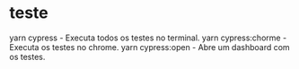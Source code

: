 # teste
yarn cypress - Executa todos os testes no terminal.
yarn cypress:chorme - Executa os testes no chrome.
yarn cypress:open - Abre um dashboard com os testes.
